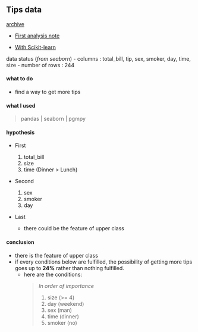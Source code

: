 ## Tips data
[archive](https://github.com/Moons08/personal-project-archive)

- [First analysis note](https://github.com/Moons08/personal-project-archive/blob/master/180209_seaborn_tips/180209_seaborn_tips.ipynb)

- [With Scikit-learn](https://github.com/Moons08/personal-project-archive/blob/master/180209_seaborn_tips/180209_seaborn_tips.ipynb)

data status (*from seaborn*)
    - columns : total_bill, tip, sex, smoker, day, time, size
    - number of rows : 244

#### what to do
- find a way to get more tips

#### what I used
> pandas | seaborn | pgmpy

#### hypothesis
- First
    1. total_bill
    1. size
    1. time (Dinner > Lunch)

- Second
    1. sex
    1. smoker
    1. day

- Last
    - there could be the feature of upper class


#### conclusion

- there is the feature of upper class
- if every conditions below are fulfilled, the possibility of getting more tips goes up to **24%** rather than nothing fulfilled.
    - here are the conditions:
        >*In order of importance*
        > 1. size (>= 4)
        > 1. day (weekend)
        > 1. sex (man)
        > 1. time (dinner)
        > 1. smoker (no)
